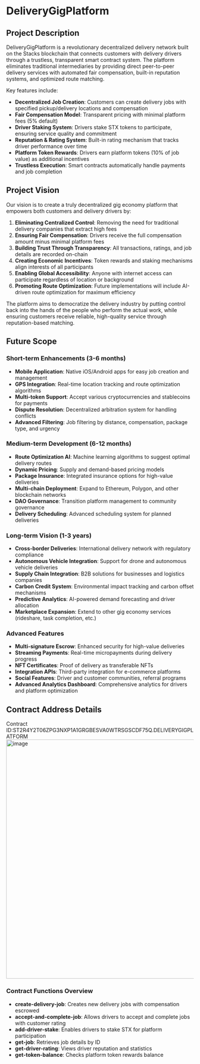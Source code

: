 # DeliveryGigPlatform

## Project Description

DeliveryGigPlatform is a revolutionary decentralized delivery network built on the Stacks blockchain that connects customers with delivery drivers through a trustless, transparent smart contract system. The platform eliminates traditional intermediaries by providing direct peer-to-peer delivery services with automated fair compensation, built-in reputation systems, and optimized route matching.

Key features include:
- **Decentralized Job Creation**: Customers can create delivery jobs with specified pickup/delivery locations and compensation
- **Fair Compensation Model**: Transparent pricing with minimal platform fees (5% default)
- **Driver Staking System**: Drivers stake STX tokens to participate, ensuring service quality and commitment
- **Reputation & Rating System**: Built-in rating mechanism that tracks driver performance over time
- **Platform Token Rewards**: Drivers earn platform tokens (10% of job value) as additional incentives
- **Trustless Execution**: Smart contracts automatically handle payments and job completion

## Project Vision

Our vision is to create a truly decentralized gig economy platform that empowers both customers and delivery drivers by:

1. **Eliminating Centralized Control**: Removing the need for traditional delivery companies that extract high fees
2. **Ensuring Fair Compensation**: Drivers receive the full compensation amount minus minimal platform fees
3. **Building Trust Through Transparency**: All transactions, ratings, and job details are recorded on-chain
4. **Creating Economic Incentives**: Token rewards and staking mechanisms align interests of all participants
5. **Enabling Global Accessibility**: Anyone with internet access can participate regardless of location or background
6. **Promoting Route Optimization**: Future implementations will include AI-driven route optimization for maximum efficiency

The platform aims to democratize the delivery industry by putting control back into the hands of the people who perform the actual work, while ensuring customers receive reliable, high-quality service through reputation-based matching.

## Future Scope

### Short-term Enhancements (3-6 months)
- **Mobile Application**: Native iOS/Android apps for easy job creation and management
- **GPS Integration**: Real-time location tracking and route optimization algorithms
- **Multi-token Support**: Accept various cryptocurrencies and stablecoins for payments
- **Dispute Resolution**: Decentralized arbitration system for handling conflicts
- **Advanced Filtering**: Job filtering by distance, compensation, package type, and urgency

### Medium-term Development (6-12 months)
- **Route Optimization AI**: Machine learning algorithms to suggest optimal delivery routes
- **Dynamic Pricing**: Supply and demand-based pricing models
- **Package Insurance**: Integrated insurance options for high-value deliveries
- **Multi-chain Deployment**: Expand to Ethereum, Polygon, and other blockchain networks
- **DAO Governance**: Transition platform management to community governance
- **Delivery Scheduling**: Advanced scheduling system for planned deliveries

### Long-term Vision (1-3 years)
- **Cross-border Deliveries**: International delivery network with regulatory compliance
- **Autonomous Vehicle Integration**: Support for drone and autonomous vehicle deliveries
- **Supply Chain Integration**: B2B solutions for businesses and logistics companies
- **Carbon Credit System**: Environmental impact tracking and carbon offset mechanisms
- **Predictive Analytics**: AI-powered demand forecasting and driver allocation
- **Marketplace Expansion**: Extend to other gig economy services (rideshare, task completion, etc.)

### Advanced Features
- **Multi-signature Escrow**: Enhanced security for high-value deliveries
- **Streaming Payments**: Real-time micropayments during delivery progress
- **NFT Certificates**: Proof of delivery as transferable NFTs
- **Integration APIs**: Third-party integration for e-commerce platforms
- **Social Features**: Driver and customer communities, referral programs
- **Advanced Analytics Dashboard**: Comprehensive analytics for drivers and platform optimization

## Contract Address Details
 Contract ID:ST2R4Y2T06ZPG3NXP1A1GRGBESVA0WTRSGSCDF75Q.DELIVERYGIGPLATFORM
 <img width="1301" height="642" alt="image" src="https://github.com/user-attachments/assets/56c890bd-d40f-41a9-9804-8ba983af207a" />



### Contract Functions Overview
- **create-delivery-job**: Creates new delivery jobs with compensation escrowed
- **accept-and-complete-job**: Allows drivers to accept and complete jobs with customer rating
- **add-driver-stake**: Enables drivers to stake STX for platform participation
- **get-job**: Retrieves job details by ID
- **get-driver-rating**: Views driver reputation and statistics
- **get-token-balance**: Checks platform token rewards balance

